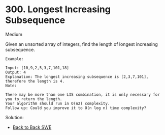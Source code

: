 # 300. Longest Increasing Subsequence
Medium

Given an unsorted array of integers, find the length of longest increasing subsequence.
```
Example:

Input: [10,9,2,5,3,7,101,18]
Output: 4 
Explanation: The longest increasing subsequence is [2,3,7,101], therefore the length is 4. 
Note:

There may be more than one LIS combination, it is only necessary for you to return the length.
Your algorithm should run in O(n2) complexity.
Follow up: Could you improve it to O(n log n) time complexity?
```

Solution:

* [Back to Back SWE](https://www.youtube.com/watch?v=fV-TF4OvZpk)